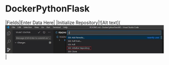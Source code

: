 # DockerPythonFlask
|Fields|Enter Data Here|
|Initialize Repository|![Alt text](![Alt text](https://github.com/VaibhavRangare/DockerPythonFlask/blob/master/images/Untitled0.jpg "Optional Title")|